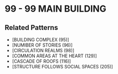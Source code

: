# 99 - 99 MAIN BUILDING

## Related Patterns

- [BUILDING COMPLEX (95)]
- [NUMIBER OF STORIES (96)]
- [CIRCULATION REALMS (98)]
- [COMMON AREAS AT THE HEART (129)]
- [CASCADE OF ROOFS (116)]
- [STRUCTURE FOLLOWS SOCIAL SPACES (205)]
